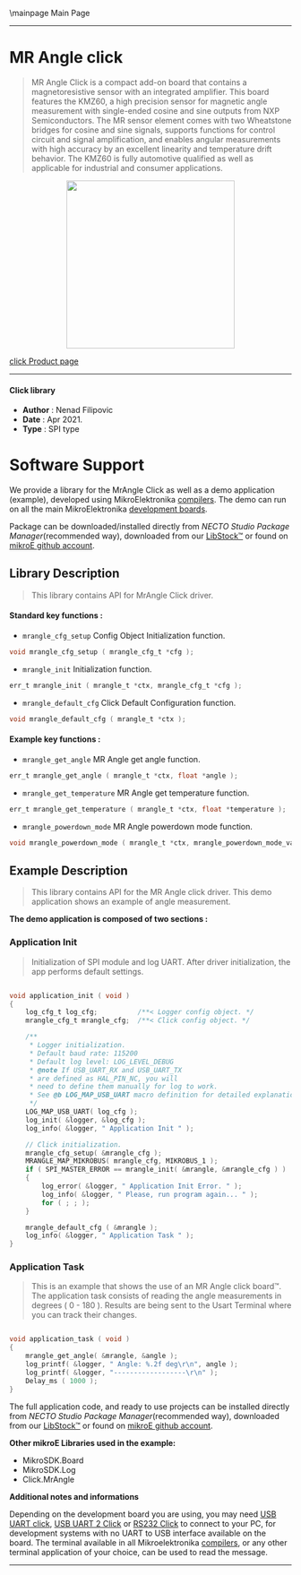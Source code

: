 \mainpage Main Page

---
# MR Angle click

> MR Angle Click is a compact add-on board that contains a magnetoresistive sensor with an integrated amplifier. This board features the KMZ60, a high precision sensor for magnetic angle measurement with single-ended cosine and sine outputs from NXP Semiconductors. The MR sensor element comes with two Wheatstone bridges for cosine and sine signals, supports functions for control circuit and signal amplification, and enables angular measurements with high accuracy by an excellent linearity and temperature drift behavior. The KMZ60 is fully automotive qualified as well as applicable for industrial and consumer applications.

<p align="center">
  <img src="https://download.mikroe.com/images/click_for_ide/mr_angle_click.png" height=300px>
</p>

[click Product page](https://www.mikroe.com/mr-angle-click)

---


#### Click library

- **Author**        : Nenad Filipovic
- **Date**          : Apr 2021.
- **Type**          : SPI type


# Software Support

We provide a library for the MrAngle Click
as well as a demo application (example), developed using MikroElektronika
[compilers](https://www.mikroe.com/necto-studio).
The demo can run on all the main MikroElektronika [development boards](https://www.mikroe.com/development-boards).

Package can be downloaded/installed directly from *NECTO Studio Package Manager*(recommended way), downloaded from our [LibStock&trade;](https://libstock.mikroe.com) or found on [mikroE github account](https://github.com/MikroElektronika/mikrosdk_click_v2/tree/master/clicks).

## Library Description

> This library contains API for MrAngle Click driver.

#### Standard key functions :

- `mrangle_cfg_setup` Config Object Initialization function.
```c
void mrangle_cfg_setup ( mrangle_cfg_t *cfg );
```

- `mrangle_init` Initialization function.
```c
err_t mrangle_init ( mrangle_t *ctx, mrangle_cfg_t *cfg );
```

- `mrangle_default_cfg` Click Default Configuration function.
```c
void mrangle_default_cfg ( mrangle_t *ctx );
```

#### Example key functions :

- `mrangle_get_angle` MR Angle get angle function.
```c
err_t mrangle_get_angle ( mrangle_t *ctx, float *angle );
```

- `mrangle_get_temperature` MR Angle get temperature function.
```c
err_t mrangle_get_temperature ( mrangle_t *ctx, float *temperature );
```

- `mrangle_powerdown_mode` MR Angle powerdown mode function.
```c
void mrangle_powerdown_mode ( mrangle_t *ctx, mrangle_powerdown_mode_value_t pd_mode );
```

## Example Description

> This library contains API for the MR Angle click driver.
> This demo application shows an example of angle measurement.

**The demo application is composed of two sections :**

### Application Init

> Initialization of SPI module and log UART.
> After driver initialization, the app performs default settings.

```c

void application_init ( void ) 
{
    log_cfg_t log_cfg;          /**< Logger config object. */
    mrangle_cfg_t mrangle_cfg;  /**< Click config object. */

    /** 
     * Logger initialization.
     * Default baud rate: 115200
     * Default log level: LOG_LEVEL_DEBUG
     * @note If USB_UART_RX and USB_UART_TX 
     * are defined as HAL_PIN_NC, you will 
     * need to define them manually for log to work. 
     * See @b LOG_MAP_USB_UART macro definition for detailed explanation.
     */
    LOG_MAP_USB_UART( log_cfg );
    log_init( &logger, &log_cfg );
    log_info( &logger, " Application Init " );

    // Click initialization.
    mrangle_cfg_setup( &mrangle_cfg );
    MRANGLE_MAP_MIKROBUS( mrangle_cfg, MIKROBUS_1 );
    if ( SPI_MASTER_ERROR == mrangle_init( &mrangle, &mrangle_cfg ) ) 
    {
        log_error( &logger, " Application Init Error. " );
        log_info( &logger, " Please, run program again... " );
        for ( ; ; );
    }

    mrangle_default_cfg ( &mrangle );
    log_info( &logger, " Application Task " );
}

```

### Application Task

> This is an example that shows the use of an MR Angle click board™.
> The application task consists of reading the angle measurements in degrees ( 0 - 180 ).
> Results are being sent to the Usart Terminal where you can track their changes.

```c

void application_task ( void ) 
{
    mrangle_get_angle( &mrangle, &angle );
    log_printf( &logger, " Angle: %.2f deg\r\n", angle );
    log_printf( &logger, "------------------\r\n" );
    Delay_ms ( 1000 );
}

```

The full application code, and ready to use projects can be installed directly from *NECTO Studio Package Manager*(recommended way), downloaded from our [LibStock&trade;](https://libstock.mikroe.com) or found on [mikroE github account](https://github.com/MikroElektronika/mikrosdk_click_v2/tree/master/clicks).

**Other mikroE Libraries used in the example:**

- MikroSDK.Board
- MikroSDK.Log
- Click.MrAngle

**Additional notes and informations**

Depending on the development board you are using, you may need
[USB UART click](http://shop.mikroe.com/usb-uart-click),
[USB UART 2 Click](http://shop.mikroe.com/usb-uart-2-click) or
[RS232 Click](http://shop.mikroe.com/rs232-click) to connect to your PC, for
development systems with no UART to USB interface available on the board. The
terminal available in all Mikroelektronika
[compilers](http://shop.mikroe.com/compilers), or any other terminal application
of your choice, can be used to read the message.

---
